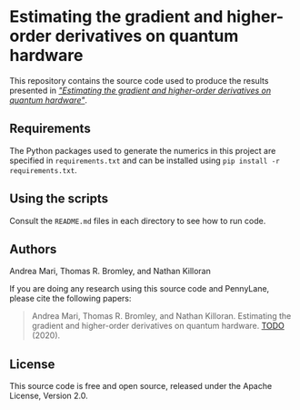 # Estimating the gradient and higher-order derivatives on quantum hardware

This repository contains the source code used to produce the results presented in
[*"Estimating the gradient and higher-order derivatives on quantum hardware"*](TODO).

## Requirements

The Python packages used to generate the numerics in this project are specified in
``requirements.txt`` and can be installed using ``pip install -r requirements.txt``.

## Using the scripts

Consult the ``README.md`` files in each directory to see how to run code.

## Authors

Andrea Mari, Thomas R. Bromley, and Nathan Killoran

If you are doing any research using this source code and PennyLane, please cite the following
papers:

> Andrea Mari, Thomas R. Bromley, and Nathan Killoran. Estimating the gradient and higher-order derivatives on quantum hardware. [TODO](TODO) (2020).

## License

This source code is free and open source, released under the Apache License, Version 2.0.
